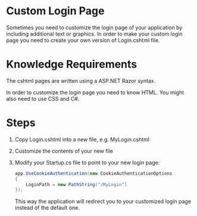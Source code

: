 # Custom Login Page

Sometimes you need to customize the login page of your application by including additional text or graphics. In order to make your custom login page you need to create your own version of Login.cshtml file.

# Knowledge Requirements

The cshtml pages are written using a ASP.NET Razor syntax.

In order to customize the login page you need to know HTML. You might also need to use CSS and C#.

# Steps

1.  Copy Login.cshtml into a new file, e.g. MyLogin.cshtml
2.  Customize the contents of your new file
3.  Modify your Startup.cs file to point to your new login page:  
    ``` c#
    app.UseCookieAuthentication(new CookieAuthenticationOptions
    {
        LoginPath = new PathString("/MyLogin")
    });
    ```

    This way the application will redirect you to your customized login page instead of the default one.
